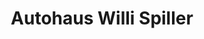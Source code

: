 ---
title: "Autohaus Willi Spiller"
url: /lauda-koenigshofen/autohaus-willi-spiller/
shop: Autohaus
---